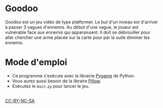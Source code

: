 # Goodoo

Goodoo est un jeu vidéo de type platformer.
Le but d'un niveau est d'arriver à passer 3 vagues d'ennemis. Au début d'une vague, le joueur est vulnérable face aux ennemis qui apparaissent. Il doit se débrouiller pour aller chercher une arme placée sur la carte pour par la suite éliminer les ennemis.

# Mode d'emploi

- Ce programme s'exécute avec la librairie <a href="https://www.pygame.org/wiki/GettingStarted">Pygame</a> de Python.
- Vous aurez aussi besoin de la libraire <a href="https://pillow.readthedocs.io/en/stable/installation.html">Pillow</a>.
- Exécutez le <code>main.py</code> pour lancer le jeu.

<br>
<a href="https://creativecommons.org/licenses/by-nc-sa/3.0/">CC-BY-NC-SA</a>
